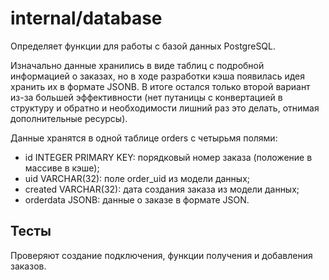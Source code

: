 # internal/database

Определяет функции для работы с базой данных PostgreSQL.

Изначально данные хранились в виде таблиц с подробной информацией о заказах, но в ходе разработки кэша появилась идея хранить их в формате JSONB. В итоге остался только второй вариант из-за большей эффективности (нет путаницы с конвертацией в структуру и обратно и необходимости лишний раз это делать, отнимая дополнительные ресурсы).

Данные хранятся в одной таблице orders с четырьмя полями:

- id INTEGER PRIMARY KEY: порядковый номер заказа (положение в массиве в кэше);
- uid VARCHAR(32): поле order_uid из модели данных;
- created VARCHAR(32): дата создания заказа из модели данных;
- orderdata JSONB: данные о заказе в формате JSON.

## Тесты
Проверяют создание подключения, функции получения и добавления заказов.